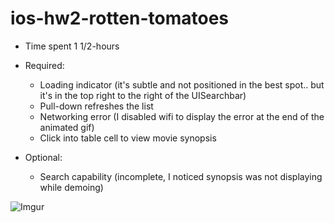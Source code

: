 ios-hw2-rotten-tomatoes
=======================

* Time spent 1 1/2-hours

* Required:
  * Loading indicator (it's subtle and not positioned in the best spot.. but it's in the top right to the right of the UISearchbar)
  * Pull-down refreshes the list
  * Networking error (I disabled wifi to display the error at the end of the animated gif)
  * Click into table cell to view movie synopsis

* Optional:
  * Search capability (incomplete, I noticed synopsis was not displaying while demoing)

![Imgur](http://i.imgur.com/UE366kF.gif)
